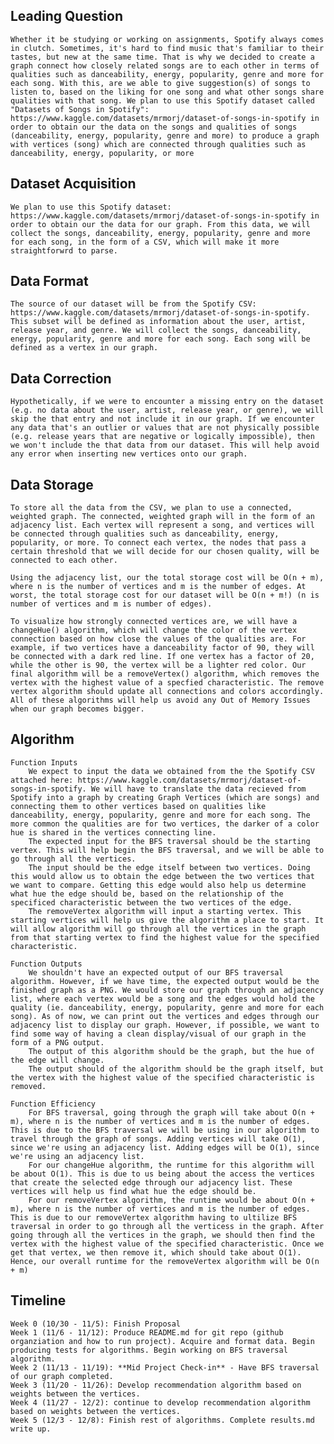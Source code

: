 ## Leading Question 
    Whether it be studying or working on assignments, Spotify always comes in clutch. Sometimes, it's hard to find music that's familiar to their tastes, but new at the same time. That is why we decided to create a graph connect how closely related songs are to each other in terms of qualities such as danceability, energy, popularity, genre and more for each song. With this, are we able to give suggestion(s) of songs to listen to, based on the liking for one song and what other songs share qualities with that song. We plan to use this Spotify dataset called "Datasets of Songs in Spotify": https://www.kaggle.com/datasets/mrmorj/dataset-of-songs-in-spotify in order to obtain our the data on the songs and qualities of songs (danceability, energy, popularity, genre and more) to produce a graph with vertices (song) which are connected through qualities such as danceability, energy, popularity, or more
    
## Dataset Acquisition
    We plan to use this Spotify dataset: https://www.kaggle.com/datasets/mrmorj/dataset-of-songs-in-spotify in order to obtain our the data for our graph. From this data, we will collect the songs, danceability, energy, popularity, genre and more for each song, in the form of a CSV, which will make it more straightforwrd to parse.
    
## Data Format
    The source of our dataset will be from the Spotify CSV: https://www.kaggle.com/datasets/mrmorj/dataset-of-songs-in-spotify. This subset will be defined as information about the user, artist, release year, and genre. We will collect the songs, danceability, energy, popularity, genre and more for each song. Each song will be defined as a vertex in our graph.
    
## Data Correction
    Hypothetically, if we were to encounter a missing entry on the dataset (e.g. no data about the user, artist, release year, or genre), we will skip the that entry and not include it in our graph. If we encounter any data that's an outlier or values that are not physically possible (e.g. release years that are negative or logically impossible), then we won't include the that data from our dataset. This will help avoid any error when inserting new vertices onto our graph.

## Data Storage
    To store all the data from the CSV, we plan to use a connected, weighted graph. The connected, weighted graph will in the form of an adjacency list. Each vertex will represent a song, and vertices will be connected through qualities such as danceability, energy, popularity, or more. To connect each vertex, the nodes that pass a certain threshold that we will decide for our chosen quality, will be connected to each other. 
    
    Using the adjacency list, our the total storage cost will be O(n + m), where n is the number of vertices and m is the number of edges. At worst, the total storage cost for our dataset will be O(n + m!) (n is number of vertices and m is number of edges).
    
    To visualize how strongly connected vertices are, we will have a changeHue() algorithm, which will change the color of the vertex connection based on how close the values of the qualities are. For example, if two vertices have a danceability factor of 90, they will be connected with a dark red line. If one vertex has a factor of 20, while the other is 90, the vertex will be a lighter red color. Our final algorithm will be a removeVertex() algorithm, which removes the vertex with the highest value of a specfied characteristic. The remove vertex algorithm should update all connections and colors accordingly. All of these algorithms will help us avoid any Out of Memory Issues when our graph becomes bigger. 

## Algorithm 
    Function Inputs
        We expect to input the data we obtained from the the Spotify CSV attached here: https://www.kaggle.com/datasets/mrmorj/dataset-of-songs-in-spotify. We will have to translate the data recieved from Spotify into a graph by creating Graph Vertices (which are songs) and connecting them to other vertices based on qualities like danceability, energy, popularity, genre and more for each song. The more common the qualities are for two vertices, the darker of a color hue is shared in the vertices connecting line.
        The expected input for the BFS traversal should be the starting vertex. This will help begin the BFS traversal, and we will be able to go through all the vertices.
        The input should be the edge itself between two vertices. Doing this would allow us to obtain the edge between the two vertices that we want to compare. Getting this edge would also help us determine what hue the edge should be, based on the relationship of the specificed characteristic between the two vertices of the edge.
        The removeVertex algorithm will input a starting vertex. This starting vertices will help us give the algorithm a place to start. It will allow algorithm will go through all the vertices in the graph from that starting vertex to find the highest value for the specified characteristic. 
    
    Function Outputs
        We shouldn't have an expected output of our BFS traversal algorithm. However, if we have time, the expected output would be the finished graph as a PNG. We would store our graph through an adjacency list, where each vertex would be a song and the edges would hold the quality (ie. danceability, energy, popularity, genre and more for each song). As of now, we can print out the vertices and edges through our adjacency list to display our graph. However, if possible, we want to find some way of having a clean display/visual of our graph in the form of a PNG output.
        The output of this algorithm should be the graph, but the hue of the edge will change. 
        The output should of the algorithm should be the graph itself, but the vertex with the highest value of the specified characteristic is removed. 
    
    Function Efficiency
        For BFS traversal, going through the graph will take about O(n + m), where n is the number of vertices and m is the number of edges. This is due to the BFS traversal we will be using in our algorithm to travel through the graph of songs. Adding vertices will take O(1), since we're using an adjacency list. Adding edges will be O(1), since we're using an adjacency list.
        For our changeHue algorithm, the runtime for this algorithm will be about O(1). This is due to us being about the access the vertices that create the selected edge through our adjacency list. These vertices will help us find what hue the edge should be.
        For our removeVertex algorithm, the runtime would be about O(n + m), where n is the number of vertices and m is the number of edges. This is due to our removeVertex algorithm having to ultilize BFS traversal in order to go through all the verticess in the graph. After going through all the vertices in the graph, we should then find the vertex with the highest value of the specified characteristic. Once we get that vertex, we then remove it, which should take about O(1). Hence, our overall runtime for the removeVertex algorithm will be O(n + m)

## Timeline
    Week 0 (10/30 - 11/5): Finish Proposal
    Week 1 (11/6 - 11/12): Produce README.md for git repo (github organziation and how to run project). Acquire and format data. Begin producing tests for algorithms. Begin working on BFS traversal algorithm.
    Week 2 (11/13 - 11/19): **Mid Project Check-in** - Have BFS traversal of our graph completed. 
    Week 3 (11/20 - 11/26): Develop recommendation algorithm based on weights between the vertices.
    Week 4 (11/27 - 12/2): continue to develop recommendation algorithm based on weights between the vertices.
    Week 5 (12/3 - 12/8): Finish rest of algorithms. Complete results.md write up.